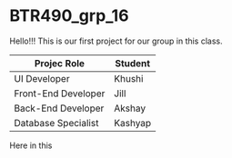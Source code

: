 # BTR490_grp_16
Hello!!! This is our first project for our group in this class. 


|      Projec Role     |    Student    |
| -------------------- | ------------- |
| UI Developer         | Khushi        |
| Front-End Developer  | Jill          |
| Back-End Developer   | Akshay        |
| Database Specialist  | Kashyap       |

Here in this
